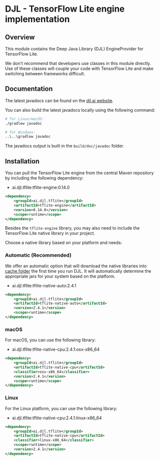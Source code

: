 # DJL - TensorFlow Lite engine implementation

## Overview
This module contains the Deep Java Library (DJL) EngineProvider for TensorFlow Lite.

We don't recommend that developers use classes in this module directly.
Use of these classes will couple your code with TensorFlow Lite and make switching between frameworks difficult.

## Documentation

The latest javadocs can be found on the [djl.ai website](https://javadoc.io/doc/ai.djl.tflite/tflite-engine/latest/index.html).

You can also build the latest javadocs locally using the following command:

```sh
# for Linux/macOS:
./gradlew javadoc

# for Windows:
..\..\gradlew javadoc
```
The javadocs output is built in the `build/doc/javadoc` folder.

## Installation
You can pull the TensorFlow Lite engine from the central Maven repository by including the following dependency:

- ai.djl.tflite:tflite-engine:0.14.0

```xml
<dependency>
    <groupId>ai.djl.tflite</groupId>
    <artifactId>tflite-engine</artifactId>
    <version>0.14.0</version>
    <scope>runtime</scope>
</dependency>
```
Besides the `tflite-engine` library, you may also need to include the TensorFlow Lite native library in your project.

Choose a native library based on your platform and needs:

### Automatic (Recommended)

We offer an automatic option that will download the native libraries into [cache folder](../../../docs/development/cache_management.md) the first time you run DJL.
It will automatically determine the appropriate jars for your system based on the platform.

- ai.djl.tflite:tflite-native-auto:2.4.1

```xml
<dependency>
    <groupId>ai.djl.tflite</groupId>
    <artifactId>tflite-native-auto</artifactId>
    <version>2.4.1</version>
    <scope>runtime</scope>
</dependency>
```

### macOS
For macOS, you can use the following library:

- ai.djl.tflite:tflite-native-cpu:2.4.1:osx-x86_64

```xml
<dependency>
    <groupId>ai.djl.tflite</groupId>
    <artifactId>tflite-native-cpu</artifactId>
    <classifier>osx-x86_64</classifier>
    <version>2.4.1</version>
    <scope>runtime</scope>
</dependency>
```

### Linux
For the Linux platform, you can use the following library:

- ai.djl.tflite:tflite-native-cpu:2.4.1:linux-x86_64

```xml
<dependency>
    <groupId>ai.djl.tflite</groupId>
    <artifactId>tflite-native-cpu</artifactId>
    <classifier>linux-x86_64</classifier>
    <scope>runtime</scope>
    <version>2.4.1</version>
</dependency>
```
